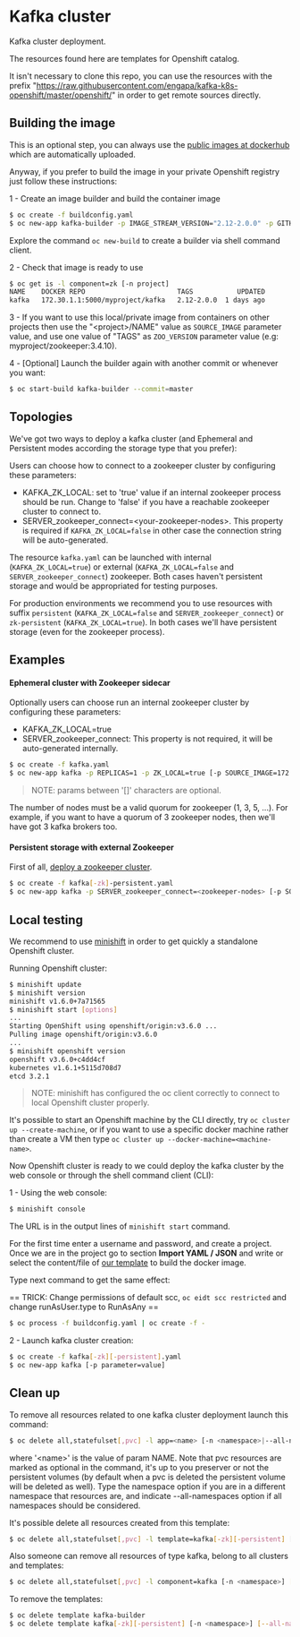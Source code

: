 # Kafka cluster

Kafka cluster deployment.

The resources found here are templates for Openshift catalog.

It isn't necessary to clone this repo, you can use the resources with the prefix "https://raw.githubusercontent.com/engapa/kafka-k8s-openshift/master/openshift/" in order to get remote sources directly.


## Building the image

This is an optional step, you can always use the [public images at dockerhub](https://hub.docker.com/r/engapa/kafka) which are automatically uploaded.

Anyway, if you prefer to build the image in your private Openshift registry just follow these instructions:

1 - Create an image builder and build the container image

```sh
$ oc create -f buildconfig.yaml
$ oc new-app kafka-builder -p IMAGE_STREAM_VERSION="2.12-2.0.0" -p GITHUB_REF="v2.12-1.1.0"
```

Explore the command `oc new-build` to create a builder via shell command client.

2 - Check that image is ready to use

```sh
$ oc get is -l component=zk [-n project]
NAME    DOCKER REPO                       TAGS           UPDATED
kafka   172.30.1.1:5000/myproject/kafka   2.12-2.0.0  1 days ago
```

3 - If you want to use this local/private image from containers on other projects then use the "\<project\>/NAME" value as `SOURCE_IMAGE` parameter value, and use one value of "TAGS" as `ZOO_VERSION` parameter value (e.g: myproject/zookeeper:3.4.10).

4 - \[Optional\] Launch the builder again with another commit or whenever you want:

```sh
$ oc start-build kafka-builder --commit=master
```

## Topologies

We've got two ways to deploy a kafka cluster (and Ephemeral and Persistent modes according the storage type that you prefer):

Users can choose how to connect to a zookeeper cluster by configuring these parameters:

* KAFKA_ZK_LOCAL: set to 'true' value if an internal zookeeper process should be run. Change to 'false' if you have a reachable zookeeper cluster to connect to.
* SERVER_zookeeper_connect=\<your-zookeeper-nodes\>. This property is required if `KAFKA_ZK_LOCAL=false` in other case the connection string will be auto-generated.

The resource `kafka.yaml` can be launched with internal (`KAFKA_ZK_LOCAL=true`) or external (`KAFKA_ZK_LOCAL=false` and `SERVER_zookeeper_connect`) zookeeper.
Both cases haven't persistent storage and would be appropriated for testing purposes.

For production environments we recommend you to use resources with suffix `persistent` (`KAFKA_ZK_LOCAL=false` and `SERVER_zookeeper_connect`) or `zk-persistent` (`KAFKA_ZK_LOCAL=true`).
In both cases we'll have persistent storage (even for the zookeeper process).

## Examples
#### Ephemeral cluster with Zookeeper sidecar

Optionally users can choose run an internal zookeeper cluster by configuring these parameters:

* KAFKA_ZK_LOCAL=true
* SERVER_zookeeper_connect: This property is not required, it will be auto-generated internally.

```bash
$ oc create -f kafka.yaml
$ oc new-app kafka -p REPLICAS=1 -p ZK_LOCAL=true [-p SOURCE_IMAGE=172.30.1.1:5000/myproject/kafka]
```

> NOTE: params between '[]' characters are optional.

The number of nodes must be a valid quorum for zookeeper (1, 3, 5, ...).
For example, if you want to have a quorum of 3 zookeeper nodes, then we'll have got 3 kafka brokers too.

#### Persistent storage with external Zookeeper

First of all, [deploy a zookeeper cluster](https://github.com/engapa/zookeeper-k8s-openshift).

```bash
$ oc create -f kafka[-zk]-persistent.yaml
$ oc new-app kafka -p SERVER_zookeeper_connect=<zookeeper-nodes> [-p SOURCE_IMAGE=172.30.1.1:5000/myproject/kafka]
```

## Local testing

We recommend to use [minishift](https://github.com/minishift/minishift) in order to get quickly a standalone Openshift cluster.

Running Openshift cluster:

```bash
$ minishift update
$ minishift version
minishift v1.6.0+7a71565
$ minishift start [options]
...
Starting OpenShift using openshift/origin:v3.6.0 ...
Pulling image openshift/origin:v3.6.0
...
$ minishift openshift version
openshift v3.6.0+c4dd4cf
kubernetes v1.6.1+5115d708d7
etcd 3.2.1
```
>NOTE: minishift has configured the oc client correctly to connect to local Openshift cluster properly.

It's possible to start an Openshift machine by the CLI directly, try `oc cluster up --create-machine`,
or if you want to use a specific docker machine rather than create a VM then type `oc cluster up --docker-machine=<machine-name>`.

Now Openshift cluster is ready to we could deploy the kafka cluster by the web console or through the shell command client (CLI):

1 - Using the web console:

```bash
$ minishift console
```

The URL is in the output lines of `minishift start` command.

For the first time enter a username and password, and create a project.
Once we are in the project go to section **Import YAML / JSON** and write or select the content/file of [our template](buildconfig.yaml) to build the docker image.

Type next command to get the same effect:

== TRICK: Change permissions of default scc, `oc eidt scc restricted` and change runAsUser.type to RunAsAny ==

```bash
$ oc process -f buildconfig.yaml | oc create -f -
```

2 - Launch kafka cluster creation:

```bash
$ oc create -f kafka[-zk][-persistent].yaml
$ oc new-app kafka [-p parameter=value]
```

## Clean up

To remove all resources related to one kafka cluster deployment launch this command:

```sh
$ oc delete all,statefulset[,pvc] -l app=<name> [-n <namespace>|--all-namespaces]
```
where '\<name\>' is the value of param NAME. Note that pvc resources are marked as optional in the command,
it's up to you preserver or not the persistent volumes (by default when a pvc is deleted the persistent volume will be deleted as well).
Type the namespace option if you are in a different namespace that resources are, and indicate --all-namespaces option if all namespaces should be considered.

It's possible delete all resources created from this template:

```sh
$ oc delete all,statefulset[,pvc] -l template=kafka[-zk][-persistent] [-n <namespace>] [--all-namespaces]
```

Also someone can remove all resources of type kafka, belong to all clusters and templates:

```sh
$ oc delete all,statefulset[,pvc] -l component=kafka [-n <namespace>] [--all-namespaces]
```

To remove the templates:

```sh
$ oc delete template kafka-builder
$ oc delete template kafka[-zk][-persistent] [-n <namespace>] [--all-namespaces]
```
